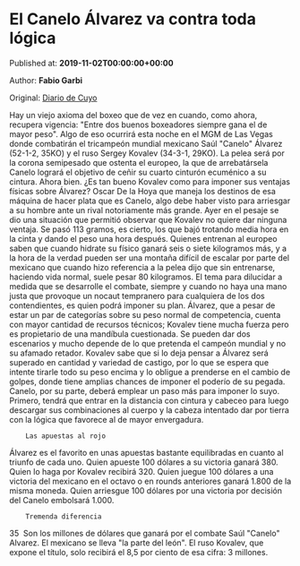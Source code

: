
# El Canelo Álvarez va contra toda lógica 

Published at: **2019-11-02T00:00:00+00:00**

Author: **Fabio Garbi**

Original: [Diario de Cuyo](https://www.diariodecuyo.com.ar/pasiondeportiva/El-Canelo-Alvarez-va-contra-toda-logica-20191101-0113.html)

Hay un viejo axioma del boxeo que de vez en cuando, como ahora, recupera vigencia: "Entre dos buenos boxeadores siempre gana el de mayor peso". Algo de eso ocurrirá esta noche en el MGM de Las Vegas donde combatirán el tricampeón mundial mexicano Saúl "Canelo" Álvarez (52-1-2, 35KO) y el ruso Sergey Kovalev (34-3-1, 29KO). La pelea será por la corona semipesado que ostenta el europeo, la que de arrebatársela Canelo logrará el objetivo de ceñir su cuarto cinturón ecuménico a su cintura.
Ahora bien. ¿Es tan bueno Kovalev como para imponer sus ventajas físicas sobre Álvarez? Oscar De la Hoya que maneja los destinos de esa máquina de hacer plata que es Canelo, algo debe haber visto para arriesgar a su hombre ante un rival notoriamente más grande.
Ayer en el pesaje se dio una situación que permitió observar que Kovalev no quiere dar ninguna ventaja. Se pasó 113 gramos, es cierto, los que bajó trotando media hora en la cinta y dando el peso una hora después. Quienes entrenan al europeo saben que cuando hidrate su físico ganará seis o siete kilogramos más, y a la hora de la verdad pueden ser una montaña difícil de escalar por parte del mexicano que cuando hizo referencia a la pelea dijo que sin entrenarse, haciendo vida normal, suele pesar 80 kilogramos.
El tema para dilucidar a medida que se desarrolle el combate, siempre y cuando no haya una mano justa que provoque un nocaut tempranero para cualquiera de los dos contendientes, es quien podrá imponer su plan. Álvarez, que a pesar de estar un par de categorías sobre su peso normal de competencia, cuenta con mayor cantidad de recursos técnicos; Kovalev tiene mucha fuerza pero es propietario de una mandíbula cuestionada.
Se pueden dar dos escenarios y mucho depende de lo que pretenda el campeón mundial y no su afamado retador. Kovalev sabe que si lo deja pensar a Álvarez será superado en cantidad y variedad de castigo, por lo que se espera que intente tirarle todo su peso encima y lo obligue a prenderse en el cambio de golpes, donde tiene amplias chances de imponer el poderío de su pegada.
Canelo, por su parte, deberá emplear un paso más para imponer lo suyo. Primero, tendrá que entrar en la distancia con cintura y cabeceo para luego descargar sus combinaciones al cuerpo y la cabeza intentado dar por tierra con la lógica que favorece al de mayor envergadura.

        Las apuestas al rojo
      
Álvarez es el favorito en unas apuestas bastante equilibradas en cuanto al triunfo de cada uno. Quien apueste 100 dólares a su victoria ganará 380. Quien lo haga por Kovalev recibirá 320. Quien juegue 100 dólares a una victoria del mexicano en el octavo o en rounds anteriores ganará 1.800 de la misma moneda. Quien arriesgue 100 dólares por una victoria por decisión del Canelo embolsará 1.000.

        Tremenda diferencia
      
35  Son los millones de dólares que ganará por el combate Saúl "Canelo" Alvarez. El mexicano se lleva "la parte del león". El ruso Kovalev, que expone el título, solo recibirá el 8,5 por ciento de esa cifra: 3 millones.
